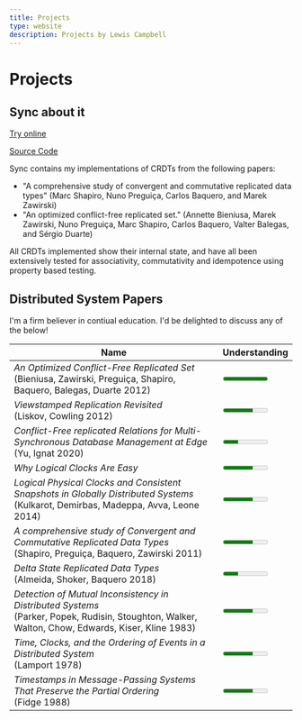 ```yaml
---
title: Projects
type: website
description: Projects by Lewis Campbell
---
```


# Projects

## Sync about it

[Try online](/sync.html)

[Source Code](https://github.com/LAC-Tech/website/blob/master/www/crdt.js)

Sync contains my implementations of CRDTs from the following papers:

- "A comprehensive study of convergent and commutative replicated data types" (Marc Shapiro, Nuno Preguiça, Carlos Baquero, and Marek Zawirski)
- "An optimized conflict-free replicated set." (Annette Bieniusa, Marek Zawirski, Nuno Preguiça, Marc Shapiro, Carlos Baquero, Valter Balegas, and Sérgio Duarte)

All CRDTs implemented show their internal state, and have all been extensively tested for associativity, commutativity and idempotence using property based testing.

## Distributed System Papers

I'm a firm believer in contiual education. I'd be delighted to discuss any of the below!

<table>
	<thead>
		<tr> 
			<th>Name</th>
			<th>Understanding</th>
		</tr>
	</thead>
	<tbody>
		<tr>
			<td>
				<i>An Optimized Conflict-Free Replicated Set</i>
				<div>(Bieniusa, Zawirski, Preguiça, Shapiro, Baquero, Balegas, Duarte 2012)</div>
			</td>
			<td>
				<meter min="0" max="3" value="3" />
			</td>
		</tr>
		<tr>
			<td>
				<i>Viewstamped Replication Revisited</i>
				<div>(Liskov, Cowling 2012)</div>
			</td>
			<td>
				<meter min="0" max="3" value="2" />
			</td>
		</tr>
		<tr>
			<td>
				<i>Conflict-Free replicated Relations for Multi-Synchronous Database Management at Edge</i>
				<div>(Yu, Ignat 2020)</div>
			</td>
			<td>
				<meter min="0" max="3" value="1" />
			</td>
		</tr>
		<tr>
			<td>
				<i>Why Logical Clocks Are Easy</i>
			</td>
			<td>
				<meter min="0" max="3" value="2" />
			</td>
		</tr>
		<tr>
			<td>
				<i>Logical Physical Clocks and Consistent Snapshots in Globally Distributed Systems</i>
				<div>(Kulkarot, Demirbas, Madeppa, Avva, Leone 2014)</div>
			</td>
			<td>
				<meter min="0" max="3" value="2" />
			</td>
		</tr>
		<tr>
			<td>
				<i>A comprehensive study of Convergent and Commutative Replicated Data Types</i>
				<div>(Shapiro, Preguiça, Baquero, Zawirski 2011)</div>
			</td>
			<td>
				<meter min="0" max="3" value="2" />
			</td>
		</tr>
		<tr>
			<td>
				<i>Delta State Replicated Data Types</i>
				<div>(Almeida, Shoker, Baquero 2018)</div>
			</td>
			<td>
				<meter min="0" max="3" value="1" />
			</td>
		</tr>
		<tr>
			<td>
				<i>Detection of Mutual Inconsistency in Distributed Systems</i>
				<div>(Parker, Popek, Rudisin, Stoughton, Walker, Walton, Chow, Edwards, Kiser, Kline 1983)</div>
			</td>
			<td>
				<meter min="0" max="3" value="2" />
			</td>
		</tr>
		<tr>
			<td>
				<i>Time, Clocks, and the Ordering of Events in a Distributed System</i>
				<div>(Lamport 1978)</div>
			</td>
			<td>
				<meter min="0" max="3" value="2" />
			</td>
		</tr>
		<tr>
			<td>
				<i>Timestamps in Message-Passing Systems That Preserve the Partial Ordering</i>
				<div>(Fidge 1988)</div>
			</td>
			<td>
				<meter min="0" max="3" value="2" />
			</td>
		</tr>
	</tbody>
</table>

